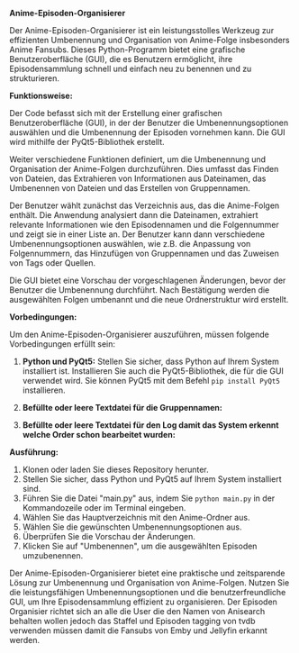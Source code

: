 **Anime-Episoden-Organisierer** 

Der Anime-Episoden-Organisierer ist ein leistungsstolles Werkzeug zur effizienten Umbenennung und Organisation von Anime-Folge insbesonders Anime Fansubs. Dieses Python-Programm bietet eine grafische Benutzeroberfläche (GUI), die es Benutzern ermöglicht, ihre Episodensammlung schnell und einfach neu zu benennen und zu strukturieren.

**Funktionsweise:**

Der Code befasst sich mit der Erstellung einer grafischen Benutzeroberfläche (GUI), in der der Benutzer die Umbenennungsoptionen auswählen und die Umbenennung der Episoden vornehmen kann. Die GUI wird mithilfe der PyQt5-Bibliothek erstellt.

Weiter verschiedene Funktionen definiert, um die Umbenennung und Organisation der Anime-Folgen durchzuführen. Dies umfasst das Finden von Dateien, das Extrahieren von Informationen aus Dateinamen, das Umbenennen von Dateien und das Erstellen von Gruppennamen.

Der Benutzer wählt zunächst das Verzeichnis aus, das die Anime-Folgen enthält. Die Anwendung analysiert dann die Dateinamen, extrahiert relevante Informationen wie den Episodennamen und die Folgennummer und zeigt sie in einer Liste an. Der Benutzer kann dann verschiedene Umbenennungsoptionen auswählen, wie z.B. die Anpassung von Folgennummern, das Hinzufügen von Gruppennamen und das Zuweisen von Tags oder Quellen.

Die GUI bietet eine Vorschau der vorgeschlagenen Änderungen, bevor der Benutzer die Umbenennung durchführt. Nach Bestätigung werden die ausgewählten Folgen umbenannt und die neue Ordnerstruktur wird erstellt.

**Vorbedingungen:**

Um den Anime-Episoden-Organisierer auszuführen, müssen folgende Vorbedingungen erfüllt sein:

1. **Python und PyQt5:** Stellen Sie sicher, dass Python auf Ihrem System installiert ist. Installieren Sie auch die PyQt5-Bibliothek, die für die GUI verwendet wird. Sie können PyQt5 mit dem Befehl `pip install PyQt5` installieren.

2. **Befüllte oder leere Textdatei für die Gruppennamen:**
3. **Befüllte oder leere Textdatei für den Log damit das System erkennt welche Order schon bearbeitet wurden:** 

**Ausführung:**

1. Klonen oder laden Sie dieses Repository herunter.
2. Stellen Sie sicher, dass Python und PyQt5 auf Ihrem System installiert sind.
3. Führen Sie die Datei "main.py" aus, indem Sie `python main.py` in der Kommandozeile oder im Terminal eingeben.
4. Wählen Sie das Hauptverzeichnis mit den Anime-Ordner aus.
5. Wählen Sie die gewünschten Umbenennungsoptionen aus.
6. Überprüfen Sie die Vorschau der Änderungen.
7. Klicken Sie auf "Umbenennen", um die ausgewählten Episoden umzubenennen.

Der Anime-Episoden-Organisierer bietet eine praktische und zeitsparende Lösung zur Umbenennung und Organisation von Anime-Folgen. Nutzen Sie die leistungsfähigen Umbenennungsoptionen und die benutzerfreundliche GUI, um Ihre Episodensammlung effizient zu organisieren.
Der Episoden Organisier richtet sich an alle die User die den Namen von Anisearch behalten wollen jedoch das Staffel und Episoden tagging von tvdb verwenden müssen damit die Fansubs von Emby und Jellyfin erkannt werden.
